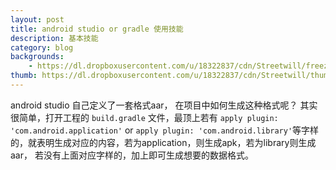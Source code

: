 ```yaml
---
layout: post
title: android studio or gradle 使用技能
description: 基本技能 
category: blog
backgrounds:
    - https://dl.dropboxusercontent.com/u/18322837/cdn/Streetwill/freezing.jpeg
thumb: https://dl.dropboxusercontent.com/u/18322837/cdn/Streetwill/thumbs/peak.jpeg
---
```


android studio 自己定义了一套格式aar， 在项目中如何生成这种格式呢？
其实很简单，打开工程的 `build.gradle` 文件，最顶上若有 `apply plugin: 'com.android.application'` or `apply plugin: 'com.android.library'`等字样的，就表明生成对应的内容，若为application，则生成apk，若为library则生成aar，  若没有上面对应字样的，加上即可生成想要的数据格式。

